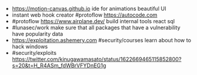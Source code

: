 - https://motion-canvas.github.io ide for animations beautiful UI
- instant web hook creator #protoflow https://autocode.com
- #protoflow https://www.airplane.dev/ build internal tools react sql
- #lunasec/work make sure that all packages that have a vulnerability have popularity data
- https://exploitation.ashemery.com #security/courses learn about how to hack windows
- #security/exploits https://twitter.com/kinugawamasato/status/1622669465115852800?s=20&t=H_R4ASm_fdWBrVFYDnEG1g